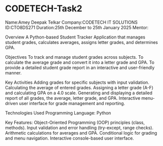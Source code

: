 # CODETECH-Task2

Name:Amey Deepak Telkar
Company:CODETECH IT SOLUTIONS
ID:CTO8DS271
Duration:25th December to 25th January 2025
Mentor:


Overview
A Python-based Student Tracker Application that manages student grades, calculates averages, assigns letter grades, and determines GPA.

Objectives
To track and manage student grades across subjects.
To calculate the average grade and convert it into a letter grade and GPA.
To provide a detailed student grade report in an interactive and user-friendly manner.


Key Activities
Adding grades for specific subjects with input validation.
Calculating the average of entered grades.
Assigning a letter grade (A-F) and calculating GPA on a 4.0 scale.
Generating and displaying a detailed report of all grades, the average, letter grade, and GPA.
Interactive menu-driven user interface for grade management and reporting.


Technologies Used
Programming Language: Python


Key Features:
Object-Oriented Programming (OOP) principles (class, methods).
Input validation and error handling (try-except, range checks).
Arithmetic calculations for averages and GPA.
Conditional logic for grading and menu navigation.
Interactive console-based user interface.







